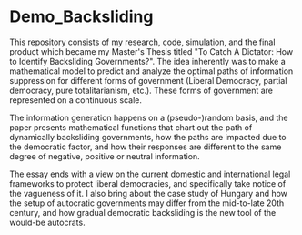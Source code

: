 # Demo_Backsliding
This repository consists of my research, code, simulation, and the final product which became my Master's Thesis titled "To Catch A Dictator: How to Identify Backsliding
Governments?". The idea inherently was to make a mathematical model to predict and analyze the optimal paths of information suppression for different forms of government (Liberal Democracy, partial democracy, pure totalitarianism, etc.). These forms of government are represented on a continuous scale.

The information generation happens on a (pseudo-)random basis, and the paper presents mathematical functions that chart out the path of dynamically backsliding governments, how the paths are impacted due to the democratic factor, and how their responses are different to the same degree of negative, positive or neutral information. 

The essay ends with a view on the current domestic and international legal frameworks to protect liberal democracies, and specifically take notice of the vagueness of it. I also bring about the case study of Hungary and how the setup of autocratic governments may differ from the mid-to-late 20th century, and how gradual democratic backsliding is the new tool of the would-be autocrats. 
